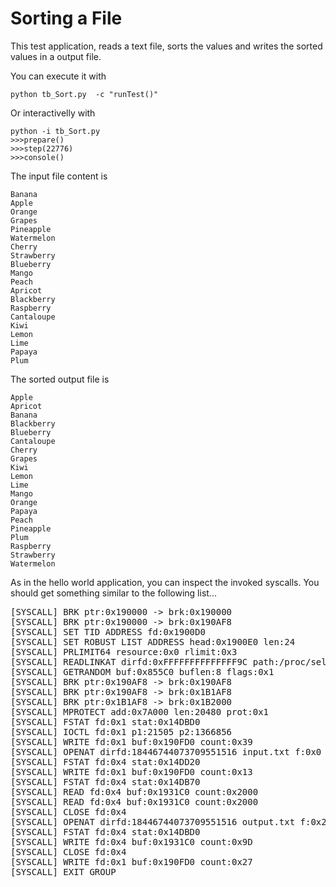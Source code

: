 # Sorting a File #

This test application, reads a text file, sorts the values and writes the sorted values in a output file.

You can execute it with

``` 
python tb_Sort.py  -c "runTest()"
``` 

Or interactivelly with

``` 
python -i tb_Sort.py
>>>prepare()
>>>step(22776)
>>>console()
```


The input file content is 

```
Banana
Apple
Orange
Grapes
Pineapple
Watermelon
Cherry
Strawberry
Blueberry
Mango
Peach
Apricot
Blackberry
Raspberry
Cantaloupe
Kiwi
Lemon
Lime
Papaya
Plum
```
The sorted output file is

```
Apple
Apricot
Banana
Blackberry
Blueberry
Cantaloupe
Cherry
Grapes
Kiwi
Lemon
Lime
Mango
Orange
Papaya
Peach
Pineapple
Plum
Raspberry
Strawberry
Watermelon
```


As in the hello world application, you can inspect the invoked syscalls.
You should get something similar to the following list... 

<pre>
[SYSCALL] BRK ptr:0x190000 -> brk:0x190000
[SYSCALL] BRK ptr:0x190000 -> brk:0x190AF8
[SYSCALL] SET TID ADDRESS fd:0x1900D0
[SYSCALL] SET ROBUST LIST ADDRESS head:0x1900E0 len:24
[SYSCALL] PRLIMIT64 resource:0x0 rlimit:0x3
[SYSCALL] READLINKAT dirfd:0xFFFFFFFFFFFFFF9C path:/proc/self/exe buf:0x14EE90 busize:4096
[SYSCALL] GETRANDOM buf:0x855C0 buflen:8 flags:0x1
[SYSCALL] BRK ptr:0x190AF8 -> brk:0x190AF8
[SYSCALL] BRK ptr:0x190AF8 -> brk:0x1B1AF8
[SYSCALL] BRK ptr:0x1B1AF8 -> brk:0x1B2000
[SYSCALL] MPROTECT add:0x7A000 len:20480 prot:0x1
[SYSCALL] FSTAT fd:0x1 stat:0x14DBD0
[SYSCALL] IOCTL fd:0x1 p1:21505 p2:1366856
[SYSCALL] WRITE fd:0x1 buf:0x190FD0 count:0x39
[SYSCALL] OPENAT dirfd:18446744073709551516 input.txt f:0x0 m:0x0  fileno() = 4
[SYSCALL] FSTAT fd:0x4 stat:0x14DD20
[SYSCALL] WRITE fd:0x1 buf:0x190FD0 count:0x13
[SYSCALL] FSTAT fd:0x4 stat:0x14DB70
[SYSCALL] READ fd:0x4 buf:0x1931C0 count:0x2000
[SYSCALL] READ fd:0x4 buf:0x1931C0 count:0x2000
[SYSCALL] CLOSE fd:0x4
[SYSCALL] OPENAT dirfd:18446744073709551516 output.txt f:0x241 m:0x1B6  fileno() = 4
[SYSCALL] FSTAT fd:0x4 stat:0x14DBD0
[SYSCALL] WRITE fd:0x4 buf:0x1931C0 count:0x9D
[SYSCALL] CLOSE fd:0x4
[SYSCALL] WRITE fd:0x1 buf:0x190FD0 count:0x27
[SYSCALL] EXIT GROUP
</pre>